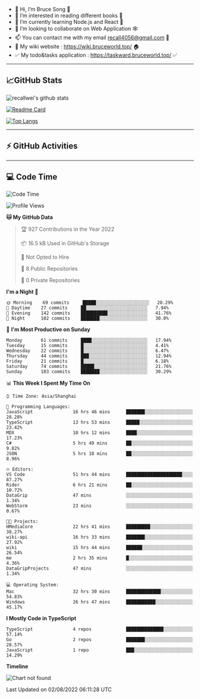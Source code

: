 - 👋 Hi, I’m Bruce Song 🦁️
- 👀 I’m interested in reading different books 📖
- 🌱 I’m currently learning Node.js and React 🚀
- 💞️ I’m looking to collaborate on Web Application 🕸️
- 📫 You can contact me with my email recall4056@gmail.com 📮
- 📖 My wiki website : https://wiki.bruceworld.top/ 🏠
- ✅ My todo&tasks application : https://taskward.bruceworld.top/ ✅

---

## 📈GitHub Stats

![recallwei's github stats](https://github-readme-stats.vercel.app/api?username=recallwei&show_icons=true&theme=dracula&count_private=true&include_all_commits)

<!---
repository 卡片
--->

[![Readme Card](https://github-readme-stats.vercel.app/api/pin/?username=recallwei&repo=recallwei&theme=dracula)](https://github.com/recallwei/daily)

<!---
repository 常用语言 layout=compact（紧凑布局）
--->

[![Top Langs](https://github-readme-stats.vercel.app/api/top-langs/?username=recallwei&layout=compact&theme=dracula)](https://github.com/recallwei/daily)

---

## ⚡️ GitHub Activities

<!--START_SECTION:activity-->

<!--END_SECTION:activity-->

---

## 💻 Code Time

<!--START_SECTION:waka-->
![Code Time](http://img.shields.io/badge/Code%20Time-0%20secs-blue)

![Profile Views](http://img.shields.io/badge/Profile%20Views-18-blue)

**🐱 My GitHub Data** 

> 🏆 927 Contributions in the Year 2022
 > 
> 📦 16.5 kB Used in GitHub's Storage 
 > 
> 🚫 Not Opted to Hire
 > 
> 📜 8 Public Repositories 
 > 
> 🔑 0 Private Repositories  
 > 
**I'm a Night 🦉** 

```text
🌞 Morning    69 commits     █████░░░░░░░░░░░░░░░░░░░░   20.29% 
🌆 Daytime    27 commits     ██░░░░░░░░░░░░░░░░░░░░░░░   7.94% 
🌃 Evening    142 commits    ██████████░░░░░░░░░░░░░░░   41.76% 
🌙 Night      102 commits    ███████░░░░░░░░░░░░░░░░░░   30.0%

```
📅 **I'm Most Productive on Sunday** 

```text
Monday       61 commits     ████░░░░░░░░░░░░░░░░░░░░░   17.94% 
Tuesday      15 commits     █░░░░░░░░░░░░░░░░░░░░░░░░   4.41% 
Wednesday    22 commits     █░░░░░░░░░░░░░░░░░░░░░░░░   6.47% 
Thursday     44 commits     ███░░░░░░░░░░░░░░░░░░░░░░   12.94% 
Friday       21 commits     █░░░░░░░░░░░░░░░░░░░░░░░░   6.18% 
Saturday     74 commits     █████░░░░░░░░░░░░░░░░░░░░   21.76% 
Sunday       103 commits    ███████░░░░░░░░░░░░░░░░░░   30.29%

```


📊 **This Week I Spent My Time On** 

```text
⌚︎ Time Zone: Asia/Shanghai

💬 Programming Languages: 
JavaScript               16 hrs 46 mins      ███████░░░░░░░░░░░░░░░░░░   28.28% 
TypeScript               13 hrs 53 mins      █████░░░░░░░░░░░░░░░░░░░░   23.42% 
MDX                      10 hrs 12 mins      ████░░░░░░░░░░░░░░░░░░░░░   17.23% 
C#                       5 hrs 49 mins       ██░░░░░░░░░░░░░░░░░░░░░░░   9.82% 
JSON                     5 hrs 18 mins       ██░░░░░░░░░░░░░░░░░░░░░░░   8.96%

🔥 Editors: 
VS Code                  51 hrs 44 mins      █████████████████████░░░░   87.27% 
Rider                    6 hrs 21 mins       ██░░░░░░░░░░░░░░░░░░░░░░░   10.72% 
DataGrip                 47 mins             ░░░░░░░░░░░░░░░░░░░░░░░░░   1.34% 
WebStorm                 23 mins             ░░░░░░░░░░░░░░░░░░░░░░░░░   0.67%

🐱‍💻 Projects: 
HMediaCore               22 hrs 41 mins      █████████░░░░░░░░░░░░░░░░   38.27% 
wiki-api                 16 hrs 33 mins      ███████░░░░░░░░░░░░░░░░░░   27.92% 
wiki                     15 hrs 44 mins      ██████░░░░░░░░░░░░░░░░░░░   26.54% 
me                       2 hrs 35 mins       █░░░░░░░░░░░░░░░░░░░░░░░░   4.36% 
DataGripProjects         47 mins             ░░░░░░░░░░░░░░░░░░░░░░░░░   1.34%

💻 Operating System: 
Mac                      32 hrs 30 mins      █████████████░░░░░░░░░░░░   54.83% 
Windows                  26 hrs 47 mins      ███████████░░░░░░░░░░░░░░   45.17%

```

**I Mostly Code in TypeScript** 

```text
TypeScript               4 repos             ██████████████░░░░░░░░░░░   57.14% 
Go                       2 repos             ███████░░░░░░░░░░░░░░░░░░   28.57% 
JavaScript               1 repo              ███░░░░░░░░░░░░░░░░░░░░░░   14.29%

```


**Timeline**

![Chart not found](https://raw.githubusercontent.com/recallwei/recallwei/main/charts/bar_graph.png) 


 Last Updated on 02/08/2022 06:11:28 UTC
<!--END_SECTION:waka-->
<!---
recallwei/recallwei is a ✨ special ✨ repository because its `README.md` (this file) appears on your GitHub profile.
You can click the Preview link to take a look at your changes.
--->
